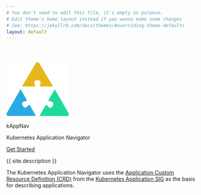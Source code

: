 ```yaml
---
# You don't need to edit this file, it's empty on purpose.
# Edit theme's home layout instead if you wanna make some changes
# See: https://jekyllrb.com/docs/themes/#overriding-theme-defaults
layout: default
---
```

<div class="main_container">
    <header class="header"></header>
    <section class="logo_content">
        <div class="logo">
            <img src="graphics/kappnav-logo.svg" height="144px">
            <div class="logo_text">        
                <p id="kappnav-title">kAppNav</p>
                <p>Kubernetes Application Navigator</p>
            </div>
        </div>
        <div class="button" id="getting_started"><a href="https://github.com/kappnav/README">Get Started</a></div>
    </section>
    <section class="description">
        <p>
        {{ site.description }}
        </p>
        <p>
        The Kubernetes Application Navigator uses the <a href="https://github.com/kubernetes-sigs/application/blob/master/config/crds/app_v1beta1_application.yaml">Application Custom Resource Definition (CRD)</a> from the <a href="https://github.com/kubernetes-sigs/application">Kubernetes Application SIG</a> as the basis for describing applications.
        </p>
    </section>
    <footer class="footer"></footer>
</div>



